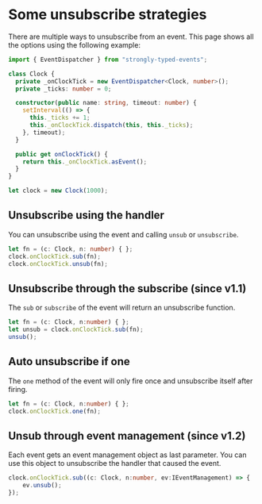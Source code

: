 # Some unsubscribe strategies
There are multiple ways to unsubscribe from an event. This page shows all the 
options using the following example:
```typescript
import { EventDispatcher } from "strongly-typed-events";

class Clock {
  private _onClockTick = new EventDispatcher<Clock, number>();
  private _ticks: number = 0;

  constructor(public name: string, timeout: number) {
    setInterval(() => {
      this._ticks += 1;
      this._onClockTick.dispatch(this, this._ticks);
    }, timeout);
  }

  public get onClockTick() {
    return this._onClockTick.asEvent();
  }
}

let clock = new Clock(1000);
```

## Unsubscribe using the handler
You can unsubscribe using the event and calling `unsub` or `unsubscribe`.
```typescript
let fn = (c: Clock, n: number) { };
clock.onClockTick.sub(fn);
clock.onClockTick.unsub(fn);
```

## Unsubscribe through the subscribe (since v1.1)
The `sub` or `subscribe` of the event will return an unsubscribe function.
```typescript
let fn = (c: Clock, n:number) { };
let unsub = clock.onClockTick.sub(fn);
unsub();
```

## Auto unsubscribe if one
The `one` method of the event will only fire once and unsubscribe itself after firing.
```typescript
let fn = (c: Clock, n:number) { };
clock.onClockTick.one(fn);
```

## Unsub through event management (since v1.2)
Each event gets an event management object as last parameter. You can use this object
to unsubscribe the handler that caused the event.
```typescript
clock.onClockTick.sub((c: Clock, n:number, ev:IEventManagement) => {
    ev.unsub();
});
```
